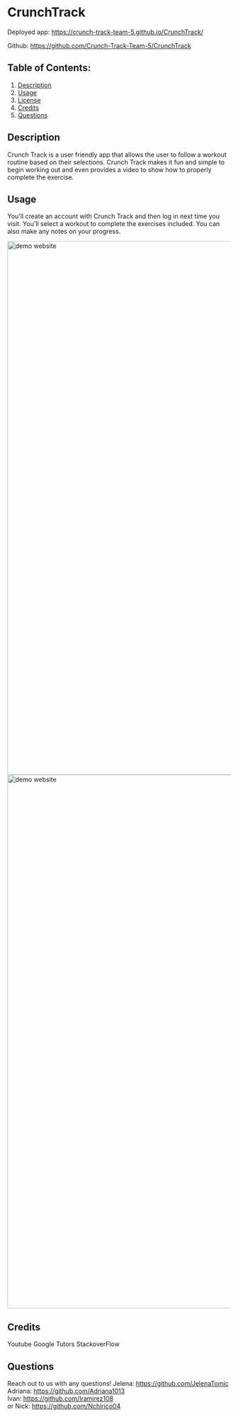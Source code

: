 # CrunchTrack

Deployed app: 
https://crunch-track-team-5.github.io/CrunchTrack/ 

Github: 
https://github.com/Crunch-Track-Team-5/CrunchTrack 

## Table of Contents:
  1. [Description](#Description)
  2. [Usage](#Usage)
  3. [License](#License)
  4. [Credits](#Credits)
  5. [Questions](#Questions) 

## Description
Crunch Track is a user friendly app that allows the user to follow a workout routine based on their selections. Crunch Track makes it fun and simple to begin working out and even provides a video to show how to properly complete the exercise.

## Usage 
You'll create an account with Crunch Track and then log in next time you visit. You'll select a workout to complete the exercises included. You can also make any notes on your progress.


<img width="1205" alt="demo website" src="/Users/adrianavillegas/bootcamp/Project2/crunchtrackproject/CrunchTrack/public/assets/images/Crunch track.png">

<img width="1205" alt="demo website" src="/Users/adrianavillegas/bootcamp/Project2/crunchtrackproject/CrunchTrack/public/assets/images/Exercises.png">




## Credits
Youtube
Google
Tutors
StackoverFlow 

## Questions
Reach out to us with any questions!
Jelena: https://github.com/JelenaTomic
<br>
Adriana: https://github.com/Adriana1013
<br>
Ivan: https://github.com/Iramirez108
<br>
or Nick: https://github.com/Nchirico04